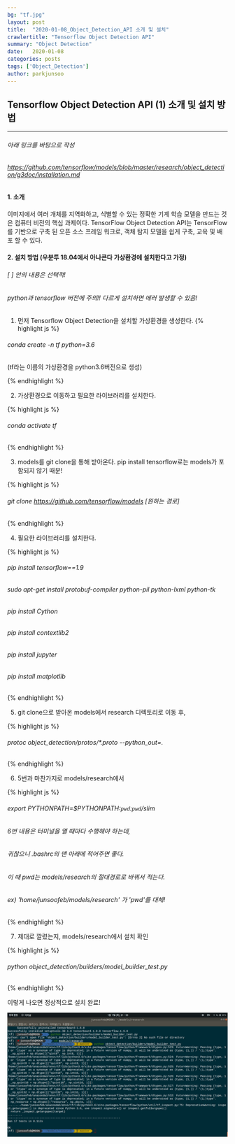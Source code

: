 ```yaml
---
bg: "tf.jpg"
layout: post
title:  "2020-01-08_Object_Detection_API 소개 및 설치"
crawlertitle: "Tensorflow Object Detection API"
summary: "Object Detection"
date:   2020-01-08
categories: posts
tags: ['Object_Detection']
author: parkjunsoo
---
```



## Tensorflow Object Detection API (1) 소개 및 설치 방법
***

###### 아래 링크를 바탕으로 작성
###### <https://github.com/tensorflow/models/blob/master/research/object_detection/g3doc/installation.md>

#### 1. 소개

이미지에서 여러 개체를 지역화하고, 식별할 수 있는 정확한 기계 학습 모델을 만드는 것은 컴퓨터 비전의 핵심 과제이다.
TensorFlow Object Detection API는 TensorFlow를 기반으로 구축 된 오픈 소스 프레임 워크로, 객체 탐지 ​​모델을 쉽게 구축, 교육 및 배포 할 수 있다.

#### 2. 설치 방법 (우분투 18.04에서 아나콘다 가상환경에 설치한다고 가정)

###### [ ] 안의 내용은 선택적!
###### python과 tensorflow 버전에 주의!! 다르게 설치하면 에러 발생할 수 있음!


1) 먼저  Tensorflow Object Detection을 설치할 가상환경을 생성한다.
{% highlight js %}

###### conda create -n tf python=3.6
(tf라는 이름의 가상환경을 python3.6버전으로 생성)

{% endhighlight %}

2) 가상환경으로 이동하고 필요한 라이브러리를 설치한다.

{% highlight js %}

###### conda activate tf

{% endhighlight %}

3) models를 git clone을 통해 받아온다.
   pip install tensorflow로는 models가 포함되지 않기 때문!

{% highlight js %}

###### git clone https://github.com/tensorflow/models [원하는 경로]

{% endhighlight %}

4) 필요한 라이브러리를 설치한다.

{% highlight js %}

###### pip install tensorflow==1.9
###### sudo apt-get install protobuf-compiler python-pil python-lxml python-tk
###### pip install Cython
###### pip install contextlib2
###### pip install jupyter
###### pip install matplotlib
{% endhighlight %}

5) git clone으로 받아온 models에서 research 디렉토리로 이동 후,

{% highlight js %}

###### protoc object_detection/protos/\*.proto --python_out=.
{% endhighlight %}

6) 5번과 마찬가지로 models/research에서

{% highlight js %}

###### export PYTHONPATH=$PYTHONPATH:`pwd`:`pwd`/slim

###### 6번 내용은 터미널을 열 때마다 수행해야 하는데,
###### 귀찮으니 .bashrc의 맨 아래에 적어주면 좋다.
###### 이 때 pwd는 models/research의 절대경로로 바꿔서 적는다.
###### ex) 'home/junsoofeb/models/research' 가 'pwd'를 대체!

{% endhighlight %}

7) 제대로 깔렸는지, models/research에서 설치 확인

{% highlight js %}

###### python object_detection/builders/model_builder_test.py

{% endhighlight %}

이렇게 나오면 정상적으로 설치 완료!

![result](https://github.com/junsoofeb/junsoofeb.github.io/raw/master/assets/images/result.png)
